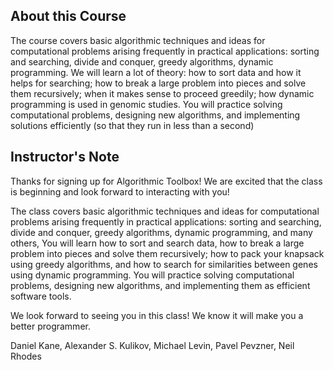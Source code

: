 ## About this Course
The course covers basic algorithmic techniques and ideas for computational problems arising frequently in practical applications: 
sorting and searching, divide and conquer, greedy algorithms, dynamic programming. We will learn a lot of theory:
how to sort data and how it helps for searching; how to break a large problem into pieces and solve them recursively; 
when it makes sense to proceed greedily; how dynamic programming is used in genomic studies. You will practice solving computational problems, 
designing new algorithms, and implementing solutions efficiently (so that they run in less than a second)



## Instructor's Note


Thanks for signing up for Algorithmic Toolbox! We are excited that the class is beginning and look forward to interacting with you!

The class covers basic algorithmic techniques and ideas for computational problems arising frequently in practical applications: sorting and searching, divide and conquer, greedy algorithms, dynamic programming, and many others, You will learn how to sort and search data, how to break a large problem into pieces and solve them recursively; how to pack your knapsack using greedy algorithms, and how to search for similarities between genes using dynamic programming. You will practice solving computational problems, designing new algorithms, and implementing them as efficient software tools.

We look forward to seeing you in this class! We know it will make you a better programmer.

Daniel Kane, Alexander S. Kulikov, Michael Levin, Pavel Pevzner, Neil Rhodes
